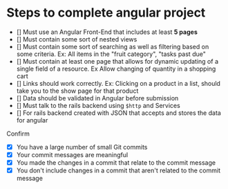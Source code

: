# Steps to complete angular project
- [] Must use an Angular Front-End that includes at least **5 pages**
- [] Must contain some sort of nested views
- [] Must contain some sort of searching as well as filtering based on
  some criteria. Ex: All items in the "fruit category", "tasks past due"
- [] Must contain at least one page that allows for dynamic updating of
  a single field of a resource. Ex Allow changing of quantity in a
  shopping cart
- [] Links should work correctly. Ex: Clicking on a product in a list,
  should take you to the show page for that product
- [] Data should be validated in Angular before submission
- [] Must talk to the rails backend using `$http` and Services
- [] For rails backend created with JSON that accepts and stores the
  data for angular

Confirm
- [x] You have a large number of small Git commits
- [x] Your commit messages are meaningful
- [x] You made the changes in a commit that relate to the commit message
- [x] You don't include changes in a commit that aren't related to the commit message
